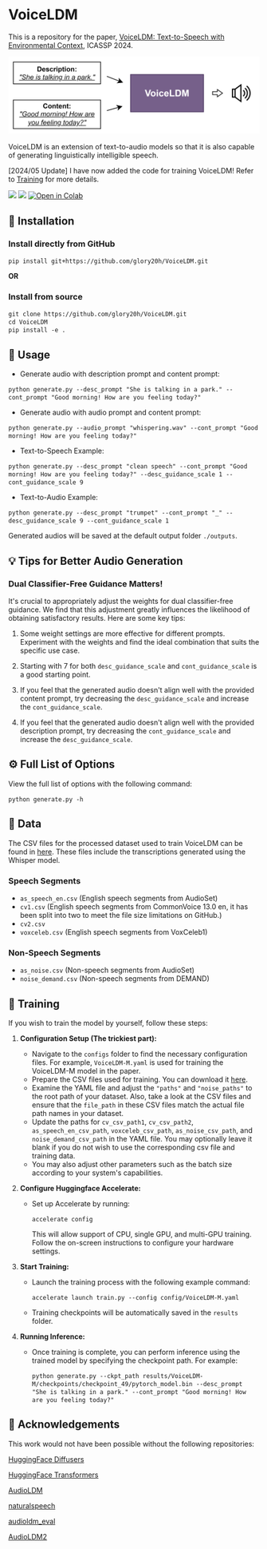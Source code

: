 # VoiceLDM

This is a repository for the paper, [VoiceLDM: Text-to-Speech with Environmental Context](https://arxiv.org/abs/2309.13664), ICASSP 2024.

<p align="center">
  <img src="main_figure.png"/>
</p>

VoiceLDM is an extension of text-to-audio models so that it is also capable of generating linguistically intelligible speech.

[2024/05 Update] I have now added the code for training VoiceLDM! Refer to [Training](#-training) for more details.

<a href='https://voiceldm.github.io/'><img src='https://img.shields.io/badge/Project-Page-Green'></a>  <a href='https://arxiv.org/abs/2309.13664'><img src='https://img.shields.io/badge/Paper-Arxiv-red'></a> [![Open in Colab](https://colab.research.google.com/assets/colab-badge.svg)](https://colab.research.google.com/drive/15iFqvZL4cBeJcQaoq4j2sjnbcUjeaPMo?usp=sharing)


## 🔧 Installation

### Install directly from GitHub
```shell
pip install git+https://github.com/glory20h/VoiceLDM.git
```

**OR**

### Install from source
```shell
git clone https://github.com/glory20h/VoiceLDM.git
cd VoiceLDM
pip install -e .
```

## 📖 Usage

- Generate audio with description prompt and content prompt:
```shell
python generate.py --desc_prompt "She is talking in a park." --cont_prompt "Good morning! How are you feeling today?"
```

- Generate audio with audio prompt and content prompt:
```shell
python generate.py --audio_prompt "whispering.wav" --cont_prompt "Good morning! How are you feeling today?"
```

- Text-to-Speech Example:
```shell
python generate.py --desc_prompt "clean speech" --cont_prompt "Good morning! How are you feeling today?" --desc_guidance_scale 1 --cont_guidance_scale 9
```

- Text-to-Audio Example:
```shell
python generate.py --desc_prompt "trumpet" --cont_prompt "_" --desc_guidance_scale 9 --cont_guidance_scale 1
```

Generated audios will be saved at the default output folder `./outputs`.

## 💡 Tips for Better Audio Generation

### Dual Classifier-Free Guidance Matters!

It's crucial to appropriately adjust the weights for dual classifier-free guidance. We find that this adjustment greatly influences the likelihood of obtaining satisfactory results. Here are some key tips:

1. Some weight settings are more effective for different prompts. Experiment with the weights and find the ideal combination that suits the specific use case.

2. Starting with 7 for both `desc_guidance_scale` and `cont_guidance_scale` is a good starting point.

3. If you feel that the generated audio doesn't align well with the provided content prompt, try decreasing the `desc_guidance_scale` and increase the `cont_guidance_scale`.

4. If you feel that the generated audio doesn't align well with the provided description prompt, try decreasing the `cont_guidance_scale` and increase the `desc_guidance_scale`.

## ⚙️ Full List of Options
View the full list of options with the following command:
```console
python generate.py -h
```


## 💾 Data

The CSV files for the processed dataset used to train VoiceLDM can be found in [here](https://github.com/glory20h/voiceldm-data). These files include the transcriptions generated using the Whisper model.

### Speech Segments
- `as_speech_en.csv` (English speech segments from AudioSet)
- `cv1.csv` (English speech segments from CommonVoice 13.0 en, it has been split into two to meet the file size limitations on GitHub.)
- `cv2.csv`
- `voxceleb.csv` (English speech segments from VoxCeleb1)

### Non-Speech Segments
- `as_noise.csv` (Non-speech segments from AudioSet)
- `noise_demand.csv` (Non-speech segments from DEMAND)

## 🧠 Training

If you wish to train the model by yourself, follow these steps:

1. **Configuration Setup (The trickiest part):**
    - Navigate to the `configs` folder to find the necessary configuration files. For example, `VoiceLDM-M.yaml` is used for training the VoiceLDM-M model in the paper.
    - Prepare the CSV files used for training. You can download it [here](https://github.com/glory20h/voiceldm-data).
    - Examine the YAML file and adjust the `"paths"` and `"noise_paths"` to the root path of your dataset. Also, take a look at the CSV files and ensure that the `file_path` in these CSV files match the actual file path names in your dataset.
    - Update the paths for `cv_csv_path1`, `cv_csv_path2`, `as_speech_en_csv_path`, `voxceleb_csv_path`, `as_noise_csv_path`, and `noise_demand_csv_path` in the YAML file. You may optionally leave it blank if you do not wish to use the corresponding csv file and training data.
    - You may also adjust other parameters such as the batch size according to your system's capabilities.

2. **Configure Huggingface Accelerate:**
    - Set up Accelerate by running:
        ```shell
        accelerate config
        ```
        This will allow support of CPU, single GPU, and multi-GPU training.
        Follow the on-screen instructions to configure your hardware settings.
3. **Start Training:**
    - Launch the training process with the following example command:
        ```shell
        accelerate launch train.py --config config/VoiceLDM-M.yaml
        ```
    - Training checkpoints will be automatically saved in the `results` folder.

4. **Running Inference:**
    - Once training is complete, you can perform inference using the trained model by specifying the checkpoint path. For example:
        ```shell
        python generate.py --ckpt_path results/VoiceLDM-M/checkpoints/checkpoint_49/pytorch_model.bin --desc_prompt "She is talking in a park." --cont_prompt "Good morning! How are you feeling today?" 
        ``` 

## 🙏 Acknowledgements
This work would not have been possible without the following repositories:

[HuggingFace Diffusers](https://github.com/huggingface/diffusers)

[HuggingFace Transformers](https://github.com/huggingface/transformers)

[AudioLDM](https://github.com/haoheliu/AudioLDM)

[naturalspeech](https://github.com/heatz123/naturalspeech)

[audioldm_eval](https://github.com/haoheliu/audioldm_eval)

[AudioLDM2](https://github.com/haoheliu/AudioLDM2)